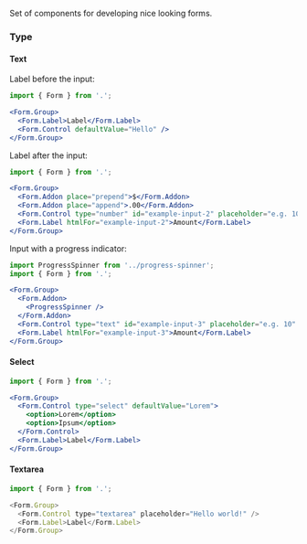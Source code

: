 Set of components for developing nice looking forms.

### Type

#### Text

Label before the input:

```jsx
import { Form } from '.';

<Form.Group>
  <Form.Label>Label</Form.Label>
  <Form.Control defaultValue="Hello" />
</Form.Group>
```

Label after the input:

```jsx
import { Form } from '.';

<Form.Group>
  <Form.Addon place="prepend">$</Form.Addon>
  <Form.Addon place="append">.00</Form.Addon>
  <Form.Control type="number" id="example-input-2" placeholder="e.g. 10" />
  <Form.Label htmlFor="example-input-2">Amount</Form.Label>
</Form.Group>
```

Input with a progress indicator:

```jsx
import ProgressSpinner from '../progress-spinner';
import { Form } from '.';

<Form.Group>
  <Form.Addon>
    <ProgressSpinner />
  </Form.Addon>
  <Form.Control type="text" id="example-input-3" placeholder="e.g. 10" />
  <Form.Label htmlFor="example-input-3">Amount</Form.Label>
</Form.Group>
```

#### Select

```jsx
import { Form } from '.';

<Form.Group>
  <Form.Control type="select" defaultValue="Lorem">
    <option>Lorem</option>
    <option>Ipsum</option>
  </Form.Control>
  <Form.Label>Label</Form.Label>
</Form.Group>
```

#### Textarea

```js
import { Form } from '.';

<Form.Group>
  <Form.Control type="textarea" placeholder="Hello world!" />
  <Form.Label>Label</Form.Label>
</Form.Group>
```

